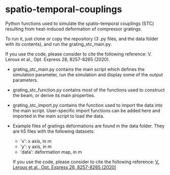 # spatio-temporal-couplings
Python functions used to simulate the spatio-temporal couplings (STC) resulting from heat-induced deformation of compressor gratings.

To run it, just clone or copy the repository (3 .py files, and the data folder with its contents), and run the grating_stc_main.py.

If you use the code, please consider to cite the following reference: V. Leroux et al., Opt. Express 28, 8257-8265 (2020).

* grating_stc_main.py contains the main script which defines the simulation parameter, run the simulation and display some of the output parameters.
* grating_stc_function.py contains most of the functions used to construct the beam, or derive its main properties.
* grating_stc_import.py contains the function used to import the data into the main script. User-specific import functions can be added here and imported in the main script to load the data.
* Example files of gratings deformations are found in the data folder. They are h5 files with the following datasets:
  * 'x': x axis, in m
  * 'y': y axis, in m
  * 'data': deformation map, in m


  If you use the code, please consider to cite the following reference: [V. Leroux et al., Opt. Express 28, 8257-8265 (2020)](https://doi.org/10.1364/OE.386112)
